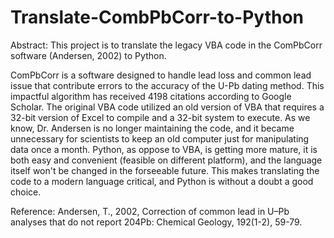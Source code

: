 # Translate-CombPbCorr-to-Python

Abstract:
This project is to translate the legacy VBA code in the ComPbCorr software (Andersen, 2002) to Python. 

ComPbCorr is a software designed to handle lead loss and common lead issue that contribute errors to the accuracy of the U-Pb dating method. This impactful algorithm has received 4198 citations according to Google Scholar. The original VBA code utilized an old version of VBA that requires a 32-bit version of Excel to compile and a 32-bit system to execute. As we know, Dr. Andersen is no longer maintaining the code, and it became unnecessary for scientists to keep an old computer just for manipulating data once a month. Python, as oppose to VBA, is getting more mature, it is both easy and convenient (feasible on different platform), and the language itself won't be changed in the forseeable future. This makes translating the code to a modern language critical, and Python is without a doubt a good choice.


Reference:
  Andersen, T., 2002, Correction of common lead in U–Pb analyses that do not report 204Pb: Chemical Geology, 192(1-2), 59-79.
